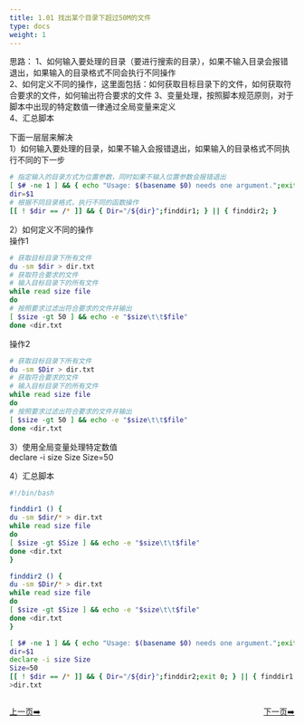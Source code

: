 ```yaml
---
title: 1.01 找出某个目录下超过50M的文件    
type: docs
weight: 1
---
```


思路：
1、如何输入要处理的目录（要进行搜索的目录），如果不输入目录会报错退出，如果输入的目录格式不同会执行不同操作    
2、如何定义不同的操作，这里面包括：如何获取目标目录下的文件，如何获取符合要求的文件，如何输出符合要求的文件
3、变量处理，按照脚本规范原则，对于脚本中出现的特定数值一律通过全局变量来定义   
4、汇总脚本   


下面一层层来解决  
1）如何输入要处理的目录，如果不输入会报错退出，如果输入的目录格式不同执行不同的下一步   
```bash
# 指定输入的目录方式为位置参数，同时如果不输入位置参数会报错退出
[ $# -ne 1 ] && { echo "Usage: $(basename $0) needs one argument.";exit 1; }
dir=$1
# 根据不同目录格式，执行不同的函数操作   
[[ ! $dir == /* ]] && { Dir="/${dir}";finddir1; } || { finddir2; }
```   

2）如何定义不同的操作   
操作1   
```bash 
# 获取目标目录下所有文件   
du -sm $dir > dir.txt    
# 获取符合要求的文件   
# 输入目标目录下的所有文件
while read size file 
do
# 按照要求过滤出符合要求的文件并输出      
[ $size -gt 50 ] && echo -e "$size\t\t$file"
done <dir.txt  
```   
操作2  
```bash 
# 获取目标目录下所有文件   
du -sm $Dir > dir.txt    
# 获取符合要求的文件   
# 输入目标目录下的所有文件
while read size file 
do
# 按照要求过滤出符合要求的文件并输出      
[ $size -gt 50 ] && echo -e "$size\t\t$file"
done <dir.txt  
```   

3）使用全局变量处理特定数值   
declare -i size Size
Size=50

4）汇总脚本   
```bash
#!/bin/bash

finddir1 () {
du -sm $dir/* > dir.txt
while read size file
do
[ $size -gt $Size ] && echo -e "$size\t\t$file"
done <dir.txt
}

finddir2 () {
du -sm $Dir/* > dir.txt
while read size file
do
[ $size -gt $Size ] && echo -e "$size\t\t$file"
done <dir.txt
}

[ $# -ne 1 ] && { echo "Usage: $(basename $0) needs one argument.";exit 1; }
dir=$1
declare -i size Size
Size=50
[[ ! $dir == /* ]] && { Dir="/${dir}";finddir2;exit 0; } || { finddir1; }
>dir.txt
```   



<div style="display: flex;justify-content: space-between;align-items: center;">
<p><a href="https://books.linuxwt.com/linuxwtsbc/ChapterOne/">上一页➡️</a></p>
<p><a href="https://books.linuxwt.com/linuxwtsbc/ChapterOne/shell2">下一页➡️</a></p>
</div>